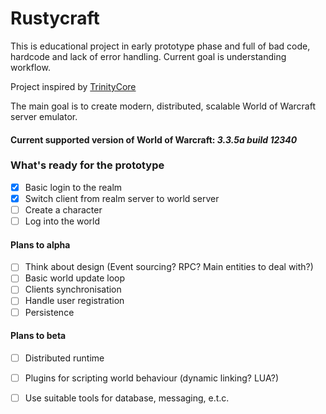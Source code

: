 # Rustycraft

This is educational project in early prototype phase and full of bad code, hardcode and lack of error handling.
Current goal is understanding workflow.

Project inspired by [TrinityCore](https://github.com/TrinityCore/TrinityCore)

The main goal is to create modern, distributed, scalable World of Warcraft server emulator. 

#### Current supported version of World of Warcraft: *3.3.5a build 12340*

### What's ready for the prototype
- [x] Basic login to the realm
- [x] Switch client from realm server to world server
- [ ] Create a character
- [ ] Log into the world

#### Plans to alpha
- [ ] Think about design (Event sourcing? RPC? Main entities to deal with?)
- [ ] Basic world update loop
- [ ] Clients synchronisation
- [ ] Handle user registration
- [ ] Persistence

#### Plans to beta
- [ ] Distributed runtime
- [ ] Plugins for scripting world behaviour (dynamic linking? LUA?)
- [ ] Use suitable tools for database, messaging, e.t.c.

